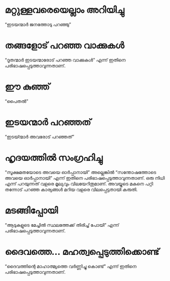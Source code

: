 # മറ്റുള്ളവരെയെല്ലാം അറിയിച്ചു
“ഇടയന്മാർ ജനത്തോടു പറഞ്ഞു”
# തങ്ങളോട് പറഞ്ഞ വാക്കുകൾ
“ദൂതന്മാർ ഇടയന്മാരോട് പറഞ്ഞ വാക്കുകൾ” എന്ന് ഇതിനെ പരിഭാഷപ്പെടുത്താവുന്നതാണ്.
# ഈ കുഞ്ഞ്
“പൈതൽ”
# ഇടയന്മാർ പറഞ്ഞത്
“ഇടയ്ന്മാർ അവരോട് പറഞ്ഞത്”
# ഹൃദയത്തിൽ സംഗ്രഹിച്ചു
“സൂക്ഷമതയോടെ അവയെ ഓർപ്പാനായി” അല്ലെങ്കിൽ “സന്തോഷത്തോടെ അവയെ ഓർപ്പാനായി” എന്ന് ഇതിനെ പരിഭാഷപ്പെടുത്താവുന്നതാണ്. ഒരു നിധി എന്ന് പറയുന്നത് വളരെ മൂല്യവും വിലയേറിതുമാണ്. അവയ്യുടെ മകനെ പറ്റി തന്നോട് പറഞ്ഞ കാര്യങ്ങൾ മറിയ വളരെ വിലപ്പെട്ടതായി കരുതി. 
# മടങ്ങിപ്പോയി
“ആടുകളുടെ മേച്ചിൽ സ്ഥലത്തേക്ക് തിരിച്ച് പോയി” എന്ന് പരിഭാഷപ്പെടുത്താവുന്നതാണ്.
# ദൈവത്തെ... മഹത്വപ്പെടുത്തിക്കൊണ്ട്
“ദൈവത്തിന്റെ മാഹാത്മ്യത്തെ വർണ്ണിച്ചു കൊണ്ട്” എന്ന് ഇതിനെ പരിഭാഷപ്പെടുത്താവുന്നതാണ്.
